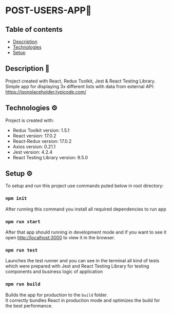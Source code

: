 # POST-USERS-APP🚀

## Table of contents

- [Description](#Description)
- [Technologies](#Technologies)
- [Setup](#Setup)

## Description 🎯

Project created with React, Redux Toolkit, Jest & React Testing Library. Simple app for displaying 3x different lists with data from external API: https://jsonplaceholder.typicode.com/

## Technologies ⚙

Project is created with:

- Redux Toolkit version: 1.5.1
- React version: 17.0.2
- React-Redux version: 17.0.2
- Axios version: 0.21.1
- Jest version: 4.2.4
- React Testing Library version: 9.5.0

## Setup ⚙

To setup and run this project use commands puted below in root directory:

### `npm init`

After running this command you install all required dependencies to run app

### `npm run start`

After that app should running in development mode and if you want to see it
open [http://localhost:3000](http://localhost:3000) to view it in the browser.

### `npm run test`

Launches the test runner and you can see in the terminal all kind of tests which were prepared with Jest and React Testing Library for testing components and business logic of application

### `npm run build`

Builds the app for production to the `build` folder.<br />
It correctly bundles React in production mode and optimizes the build for the best performance.
